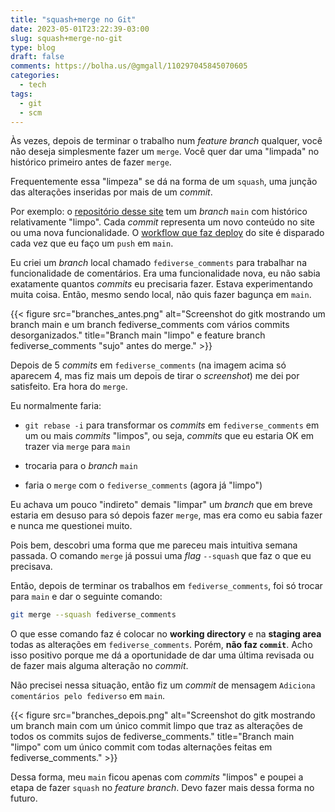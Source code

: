 ```yaml
---
title: "squash+merge no Git"
date: 2023-05-01T23:22:39-03:00
slug: squash+merge-no-git
type: blog
draft: false
comments: https://bolha.us/@gmgall/110297045845070605 
categories:
  - tech
tags:
  - git
  - scm
---
```

Às vezes, depois de terminar o trabalho num *feature branch* qualquer, você não deseja simplesmente fazer um `merge`. Você quer dar uma "limpada" no histórico primeiro antes de fazer `merge`.

Frequentemente essa "limpeza" se dá na forma de um `squash`, uma junção das alterações inseridas por mais de um *commit*.

Por exemplo: o [repositório desse site](https://github.com/gmgall/gmgall.net) tem um *branch* `main` com histórico relativamente "limpo". Cada *commit* representa um novo conteúdo no site ou uma nova funcionalidade. O [workflow que faz deploy](https://github.com/gmgall/gmgall.net/blob/main/.github/workflows/gh-pages-deployment.yml) do site é disparado cada vez que eu faço um `push` em `main`.

Eu criei um *branch* local chamado `fediverse_comments` para trabalhar na funcionalidade de comentários. Era uma funcionalidade nova, eu não sabia exatamente quantos *commits* eu precisaria fazer. Estava experimentando muita coisa. Então, mesmo sendo local, não quis fazer bagunça em `main`.

{{< figure src="branches_antes.png" alt="Screenshot do gitk mostrando um branch main e um branch fediverse_comments com vários commits desorganizados." title="Branch main \"limpo\" e feature branch fediverse_comments \"sujo\" antes do merge." >}}

Depois de 5 *commits* em `fediverse_comments` (na imagem acima só aparecem 4, mas fiz mais um depois de tirar o *screenshot*) me dei por satisfeito. Era hora do `merge`.

Eu normalmente faria:

* `git rebase -i` para transformar os *commits* em `fediverse_comments` em um ou mais *commits* "limpos", ou seja, *commits* que eu estaria OK em trazer via `merge` para `main`

* trocaria para o *branch* `main`
* faria o `merge` com o `fediverse_comments` (agora já "limpo") 

Eu achava um pouco "indireto" demais "limpar" um *branch* que em breve estaria em desuso para só depois fazer `merge`, mas era como eu sabia fazer e nunca me questionei muito.

Pois bem, descobri uma forma que me pareceu mais intuitiva semana passada. O comando `merge` já possui uma *flag* `--squash` que faz o que eu precisava.

Então, depois de terminar os trabalhos em `fediverse_comments`, foi só trocar para `main` e dar o seguinte comando:

```bash
git merge --squash fediverse_comments
```

O que esse comando faz é colocar no **working directory** e na **staging area** todas as alterações em `fediverse_comments`. Porém, **não faz `commit`**. Acho isso positivo porque me dá a oportunidade de dar uma última revisada ou de fazer mais alguma alteração no *commit*.

Não precisei nessa situação, então fiz um *commit* de mensagem `Adiciona comentários pelo fediverso` em `main`.

{{< figure src="branches_depois.png" alt="Screenshot do gitk mostrando um branch main com um único commit limpo que traz as alterações de todos os commits sujos de fediverse_comments." title="Branch main \"limpo\" com um único commit com todas alternações feitas em fediverse_comments." >}}

Dessa forma, meu `main` ficou apenas com *commits* "limpos" e poupei a etapa de fazer `squash` no *feature branch*. Devo fazer mais dessa forma no futuro.
